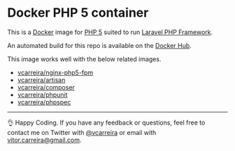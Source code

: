 # Docker PHP 5 container

This is a [Docker](http://www.docker.com) image for [PHP 5](http://php.net/) suited to run [Laravel PHP Framework](http://laravel.com/).

An automated build for this repo is available on the [Docker Hub](https://registry.hub.docker.com/u/vcarreira/php5/).

This image works well with the below related images.

  - [vcarreira/nginx-php5-fpm](https://registry.hub.docker.com/u/vcarreira/nginx-php5-fpm)
  - [vcarreira/artisan](https://registry.hub.docker.com/u/vcarreira/artisan)
  - [vcarreira/composer](https://registry.hub.docker.com/u/vcarreira/composer)
  - [vcarreira/phpunit](https://registry.hub.docker.com/u/vcarreira/phpunit)
  - [vcarreira/phpspec](https://registry.hub.docker.com/u/vcarreira/phpspec)

---

:ok_hand: Happy Coding. If you have any feedback or questions, feel free to contact me on Twitter with [@vcarreira](https://twitter.com/vcarreira) or email with [vitor.carreira@gmail.com](mailto:vitor.carreira@gmail.com).
